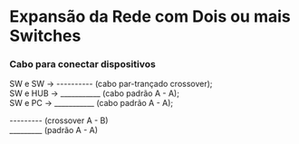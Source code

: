 # Expansão da Rede com Dois ou mais Switches

### Cabo para conectar dispositivos
SW e SW -> ---------- (cabo par-trançado crossover); <br>
SW e HUB -> ___________ (cabo padrão A - A); <br>
SW e PC ->  ___________ (cabo padrão A - A); <br>

--------- (crossover A - B) <br>
_________ (padrão A - A) <br>
